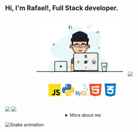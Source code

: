 ## Hi, I'm Rafael!, Full Stack developer.
<div align="center">
  <img height="190em" src="https://github.com/RafaaaOliver/RafaaaOliver/blob/main/img/Gif%20Github.gif"/>
  <a href="https://github.com/RafaaaOliver"> </a>
  <img height="170em" src="https://github-readme-stats.vercel.app/api/top-langs/?username=RafaaaOliver&layout=compact&langs_count=7&theme=tokyonight"/> 
</div>
  

  
<div style="display: inline_block" align="center"><br>
  <img align="center" alt="Rafael-Js" height="40" width="40" src="https://github.com/RafaaaOliver/RafaaaOliver/blob/main/img/JS.png">
  <img align="center" alt="Rafael-Python" height="40" width="40" src="https://github.com/RafaaaOliver/RafaaaOliver/blob/main/img/python.png">
  <img align="center" alt="Rafael-CSS" height="40" width="40" src="https://github.com/RafaaaOliver/RafaaaOliver/blob/main/img/MySQL.png">
  <img align="center" alt="Rafael-HTML" height="40" width="40" src="https://github.com/RafaaaOliver/RafaaaOliver/blob/main/img/HTML5%20logo.png">
  <img align="center" alt="Rafael-CSS" height="48" width="48" src="https://github.com/RafaaaOliver/RafaaaOliver/blob/main/img/CSS3%20logo.png">
</div>

##
 
<div> 
  <a href = "mailto:rafaellstos2002@hotmail.com"><img src="https://img.shields.io/badge/Microsoft_Outlook-0078D4?style=for-the-badge&logo=microsoft-outlook&logoColor=white" target="_blank"></a>
  <a href="https://www.linkedin.com/in/rafael-oliveira-santos20/" target="_blank"><img src="https://img.shields.io/badge/-LinkedIn-%230077B5?style=for-the-badge&logo=linkedin&logoColor=white" target="_blank"></a> 
 
<details>
  <summary align="center"> More about me </summary>
<div align="left">
 
``` js
const Rafs = {
    personal: {
        fullName: 'Rafael Oliveira',
        birthDate: '29-01-2002',
        pronouns: 'he' | 'his',
        interests: ['music', 'games', 'language learning', 'anime'],
        motivation: [
            'Help improving diversity and inclusion',
            'Making life easier and smarter through tech',
        ],
    },
    technical: {
        technologies: {
            frontEnd: {
                Javascript: ['Vanilla JS', 'Netsuite', 'DOM'],
                HTML: ['HTML5', 'Semantic HTML'],
                CSS: ['Flexbox', 'Styled-components'],
            },
            backEnd: {
                Javascript: ['Node.js', 'Netsuite'],
                python: ['Flask', 'Class', 'Object notation'],
                SQLServer: ['DDL', 'DML', 'Subquery', 'Functions']
            },
        },
    }
}
```
  </div>
</details>

![Snake animation](https://github.com/RafaaaOliver/RafaaaOliver/blob/output/github-contribution-grid-snake.svg)

</div>
